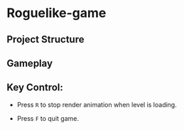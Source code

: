 # Roguelike-game

## Project Structure

## Gameplay

## Key Control:

* Press `R` to stop render animation when level is loading.

* Press `F` to quit game.


